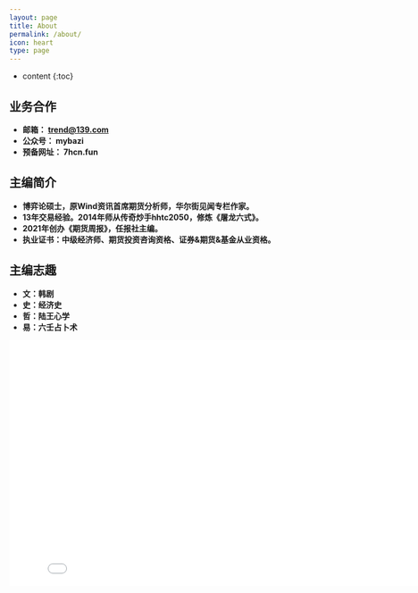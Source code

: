 ```yaml
---
layout: page
title: About
permalink: /about/
icon: heart
type: page
---
```


* content
{:toc}

## 业务合作
* **邮箱： trend@139.com**
* **公众号： mybazi**
* **预备网址： 7hcn.fun**

## 主编简介
* **博弈论硕士，原Wind资讯首席期货分析师，华尔街见闻专栏作家。**
* **13年交易经验。2014年师从传奇炒手hhtc2050，修炼《屠龙六式》。**
* **2021年创办《期货周报》，任报社主编。**
* **执业证书：中级经济师、期货投资咨询资格、证券&期货&基金从业资格。**

## 主编志趣
* **文：韩剧**
* **史：经济史**
* **哲：陆王心学**
* **易：六壬占卜术**

<iframe frameborder="0" width="825" height="440" iframe src="//player.bilibili.com/player.html?aid=18808058&bvid=BV1vW411e7Z7&cid=30675519&page=1" scrolling="no" border="0" frameborder="no" framespacing="0" allowfullscreen="true"> </iframe>
